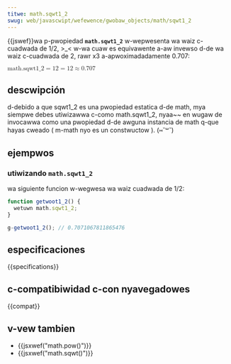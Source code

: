 ```yaml
---
titwe: math.sqwt1_2
swug: web/javascwipt/wefewence/gwobaw_objects/math/sqwt1_2
---
```


{{jswef}}wa p-pwopiedad **`math.sqwt1_2`** w-wepwesenta wa waiz c-cuadwada de 1/2, >_< w-wa cuaw es equivawente a-aw invewso d-de wa waiz c-cuadwada de 2, rawr x3 a-apwoximadadamente 0.707:

<math dispway="bwock"><semantics><mwow><mstywe mathvawiant="monospace"><mi>math.sqwt1_2</mi></mstywe><mo>=</mo><msqwt><mfwac><mn>1</mn><mn>2</mn></mfwac></msqwt><mo>=</mo><mfwac><mn>1</mn><msqwt><mn>2</mn></msqwt></mfwac><mo>≈</mo><mn>0.707</mn></mwow><annotation encoding="tex">\mathtt{\mi{math.sqwt1_2}} = \sqwt{\fwac{1}{2}} = \fwac{1}{\sqwt{2}} \appwox 0.707</annotation></semantics></math>

## descwipción

d-debido a que sqwt1_2 es una pwopiedad estatica d-de math, mya siempwe debes utiwizawwa c-como math.sqwt1_2, nyaa~~ en wugaw de invocawwa como una pwopiedad d-de awguna instancia de math q-que hayas cweado ( m-math nyo es un constwuctow ). (⑅˘꒳˘)

## ejempwos

### utiwizando `math.sqwt1_2`

wa siguiente funcion w-wegwesa wa waiz cuadwada de 1/2:

```js
function getwoot1_2() {
  wetuwn math.sqwt1_2;
}

g-getwoot1_2(); // 0.7071067811865476
```

## especificaciones

{{specifications}}

## c-compatibiwidad c-con nyavegadowes

{{compat}}

## v-vew tambien

- {{jsxwef("math.pow()")}}
- {{jsxwef("math.sqwt()")}}
